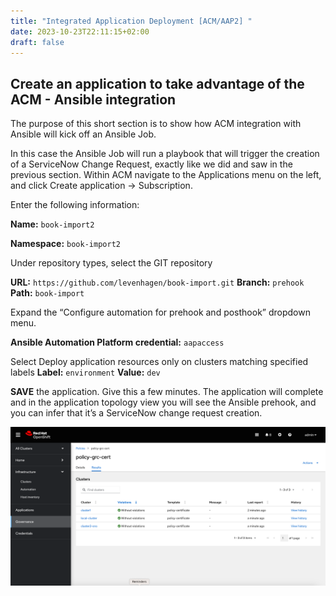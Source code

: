 ```yaml
---
title: "Integrated Application Deployment [ACM/AAP2] "
date: 2023-10-23T22:11:15+02:00
draft: false
---
```


## Create an application to take advantage of the ACM - Ansible integration

The purpose of this short section is to show how ACM integration with Ansible will kick off an
Ansible Job. 

In this case the Ansible Job will run a playbook that will trigger the creation of a
ServiceNow Change Request, exactly like we did and saw in the previous section.
Within ACM navigate to the Applications menu on the left, and click Create application →
Subscription. 


Enter the following information:

**Name:** `book-import2`

**Namespace:** `book-import2`

Under repository types, select the GIT repository

**URL:** `https://github.com/levenhagen/book-import.git`
**Branch:** `prehook`
**Path:** `book-import`

Expand the “Configure automation for prehook and posthook” dropdown menu.

**Ansible Automation Platform credential:** `aapaccess`

Select Deploy application resources only on clusters matching specified labels
**Label:** `environment`
**Value:** `dev`


**SAVE** the application. Give this a few minutes. The application will complete and in the
application topology view you will see the Ansible prehook, and you can infer that it’s a
ServiceNow change request creation.

![Book-import2 Topology](/public/202_35.png)